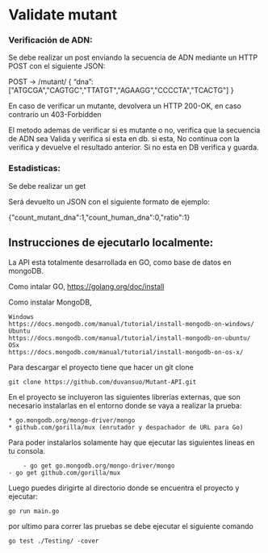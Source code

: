 # Validate mutant 

### Verificación de ADN:

Se debe realizar un post enviando la secuencia de ADN mediante un HTTP POST con el siguiente JSON:

POST → /mutant/
{
“dna”:["ATGCGA","CAGTGC","TTATGT","AGAAGG","CCCCTA","TCACTG"]
}

En caso de verificar un mutante, devolvera un HTTP 200-OK, en caso contrario un 403-Forbidden

El metodo ademas de verificar si es mutante o no, verifica que la secuencia de ADN sea Valida y verifica si esta en db. si esta, No continua con la verifica y devuelve el resultado anterior. Si no esta en DB verifica y guarda.

### Estadisticas:

Se debe realizar un get 

Será devuelto un JSON con el siguiente formato de ejemplo:

{"count_mutant_dna":1,"count_human_dna":0,"ratio":1}


## Instrucciones de ejecutarlo localmente:

La API esta totalmente desarrollada en GO, como base de datos en mongoDB.

Como intalar GO, https://golang.org/doc/install

Como instalar MongoDB, 

	Windows
	https://docs.mongodb.com/manual/tutorial/install-mongodb-on-windows/
	Ubuntu
	https://docs.mongodb.com/manual/tutorial/install-mongodb-on-ubuntu/
	OSx
	https://docs.mongodb.com/manual/tutorial/install-mongodb-on-os-x/

Para descargar el proyecto tiene que hacer un git clone

	git clone https://github.com/duvansuo/Mutant-API.git

En el proyecto se incluyeron las siguientes librerías externas, que son necesario instalarlas en el entorno donde se vaya a realizar la prueba:

	* go.mongodb.org/mongo-driver/mongo
	* github.com/gorilla/mux (enrutador y despachador de URL para Go)

Para poder instalarlos solamente hay que ejecutar las siguientes lineas en tu consola.

    	- go get go.mongodb.org/mongo-driver/mongo
	- go get github.com/gorilla/mux

Luego puedes dirigirte al directorio donde se encuentra el proyecto y ejecutar:

	go run main.go
  
 por ultimo para correr las pruebas se debe ejecutar el siguiente comando 
 
  	go test ./Testing/ -cover





